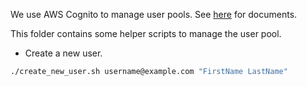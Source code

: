 We use AWS Cognito to manage user pools.
See [here](https://github.com/acl-org/acl-2020-virtual-conference/issues/53) for documents.

This folder contains some helper scripts to manage the user pool.


* Create a new user.
```bash
./create_new_user.sh username@example.com "FirstName LastName"
```
